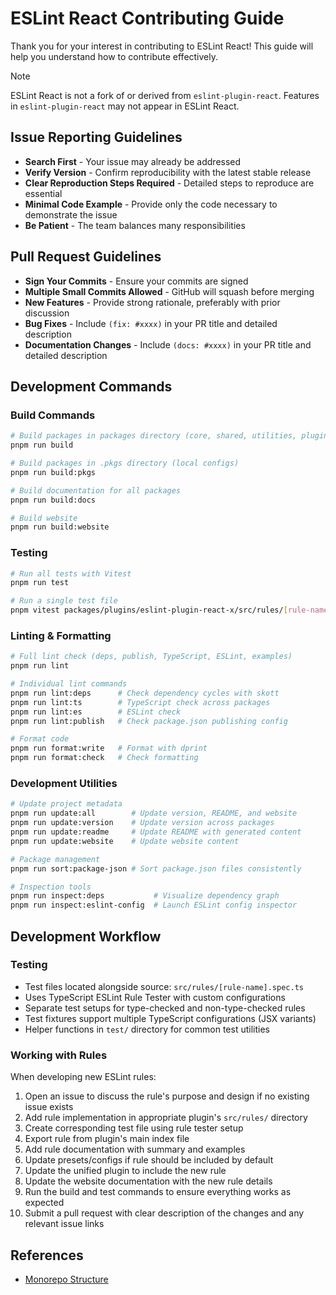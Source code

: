 # ESLint React Contributing Guide

Thank you for your interest in contributing to ESLint React! This guide will help you understand how to contribute effectively.

> [!NOTE]
> ESLint React is not a fork of or derived from `eslint-plugin-react`. Features in `eslint-plugin-react` may not appear in ESLint React.

## Issue Reporting Guidelines

- **Search First** - Your issue may already be addressed
- **Verify Version** - Confirm reproducibility with the latest stable release
- **Clear Reproduction Steps Required** - Detailed steps to reproduce are essential
- **Minimal Code Example** - Provide only the code necessary to demonstrate the issue
- **Be Patient** - The team balances many responsibilities

## Pull Request Guidelines

- **Sign Your Commits** - Ensure your commits are signed
- **Multiple Small Commits Allowed** - GitHub will squash before merging
- **New Features** - Provide strong rationale, preferably with prior discussion
- **Bug Fixes** - Include `(fix: #xxxx)` in your PR title and detailed description
- **Documentation Changes** - Include `(docs: #xxxx)` in your PR title and detailed description

## Development Commands

### Build Commands

```bash
# Build packages in packages directory (core, shared, utilities, plugins)
pnpm run build

# Build packages in .pkgs directory (local configs)
pnpm run build:pkgs

# Build documentation for all packages
pnpm run build:docs

# Build website
pnpm run build:website
```

### Testing

```bash
# Run all tests with Vitest
pnpm run test

# Run a single test file
pnpm vitest packages/plugins/eslint-plugin-react-x/src/rules/[rule-name].spec.ts
```

### Linting & Formatting

```bash
# Full lint check (deps, publish, TypeScript, ESLint, examples)
pnpm run lint

# Individual lint commands
pnpm run lint:deps      # Check dependency cycles with skott
pnpm run lint:ts        # TypeScript check across packages
pnpm run lint:es        # ESLint check
pnpm run lint:publish   # Check package.json publishing config

# Format code
pnpm run format:write   # Format with dprint
pnpm run format:check   # Check formatting
```

### Development Utilities

```bash
# Update project metadata
pnpm run update:all        # Update version, README, and website
pnpm run update:version    # Update version across packages
pnpm run update:readme     # Update README with generated content
pnpm run update:website    # Update website content

# Package management
pnpm run sort:package-json # Sort package.json files consistently

# Inspection tools
pnpm run inspect:deps           # Visualize dependency graph
pnpm run inspect:eslint-config  # Launch ESLint config inspector
```

## Development Workflow

### Testing

- Test files located alongside source: `src/rules/[rule-name].spec.ts`
- Uses TypeScript ESLint Rule Tester with custom configurations
- Separate test setups for type-checked and non-type-checked rules
- Test fixtures support multiple TypeScript configurations (JSX variants)
- Helper functions in `test/` directory for common test utilities

### Working with Rules

When developing new ESLint rules:

1. Open an issue to discuss the rule's purpose and design if no existing issue exists
2. Add rule implementation in appropriate plugin's `src/rules/` directory
3. Create corresponding test file using rule tester setup
4. Export rule from plugin's main index file
5. Add rule documentation with summary and examples
6. Update presets/configs if rule should be included by default
7. Update the unified plugin to include the new rule
8. Update the website documentation with the new rule details
9. Run the build and test commands to ensure everything works as expected
10. Submit a pull request with clear description of the changes and any relevant issue links

## References

- [Monorepo Structure](https://beta.eslint-react.xyz/docs/contributing#monorepo-structure)
